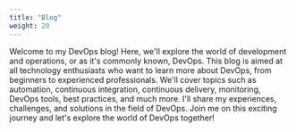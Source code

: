 ```yaml
---
title: "Blog"
weight: 20
---
```


Welcome to my DevOps blog! Here, we'll explore the world of development and operations, or as it's commonly known, DevOps. This blog is aimed at all technology enthusiasts who want to learn more about DevOps, from beginners to experienced professionals. We'll cover topics such as automation, continuous integration, continuous delivery, monitoring, DevOps tools, best practices, and much more. I'll share my experiences, challenges, and solutions in the field of DevOps. Join me on this exciting journey and let's explore the world of DevOps together!




